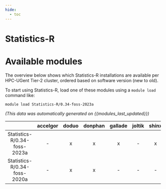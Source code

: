 ```yaml
---
hide:
  - toc
---
```


Statistics-R
============

# Available modules


The overview below shows which Statistics-R installations are available per HPC-UGent Tier-2 cluster, ordered based on software version (new to old).

To start using Statistics-R, load one of these modules using a `module load` command like:

```shell
module load Statistics-R/0.34-foss-2023a
```

*(This data was automatically generated on {{modules_last_updated}})*  

| |accelgor|doduo|donphan|gallade|joltik|shinx|skitty|
| :---: | :---: | :---: | :---: | :---: | :---: | :---: | :---: |
|Statistics-R/0.34-foss-2023a|-|x|x|x|-|x|x|
|Statistics-R/0.34-foss-2020a|-|x|x|-|-|-|-|
